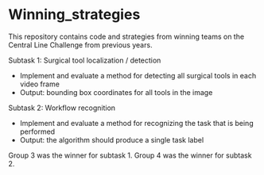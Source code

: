 # Winning_strategies
This repository contains code and strategies from winning teams on the Central Line Challenge from previous years.

Subtask 1: Surgical tool localization / detection​
- Implement and evaluate a method for detecting all surgical tools in each video frame ​
- Output: bounding box coordinates for all tools in the image​

Subtask 2: Workflow recognition​
- Implement and evaluate a method for recognizing the task that is being performed​
- Output: the algorithm should produce a single task label


Group 3 was the winner for subtask 1.
Group 4 was the winner for subtask 2.
